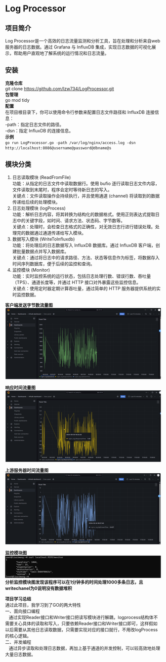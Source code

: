 # Log Processor
## 项目简介
Log Processor是一个高效的日志流量监测和分析工具，旨在处理和分析来自web服务器的日志数据。通过 Grafana 与 InfluxDB 集成，实现日志数据的可视化展示，帮助用户直观地了解系统的运行情况和日志流量。

## 安装
**克隆仓库**<br>
git clone https://github.com/lzw734/LogProcessor.git<br>
**包管理**<br>
go mod tidy<br>
**配置**<br>
在项目根目录下，你可以使用命令行参数来配置日志文件路径和 InfluxDB 连接信息：<br>
-path：指定日志文件的路径。<br>
-dsn：指定 InfluxDB 的连接信息。<br>
**示例**<br>
    ```
  go run LogProcessor.go -path /var/log/nginx/access.log -dsn http://localhost:8086@username@password@dbname@s
    ```

## 模块分类
1. 日志读取模块 (ReadFromFile)<br>
功能：从指定的日志文件中读取数据行。使用 bufio 逐行读取日志文件内容，文件读取到末尾时，程序会定时等待新日志的写入。<br>
关键点：文件读取操作会持续执行，并且使用通道 (channel) 将读取到的数据传递给后续的处理模块。
2. 日志处理模块 (logProcess)<br>
功能：解析日志内容，将其转换为结构化的数据格式。使用正则表达式提取日志中的关键字段，如时间、请求方法、状态码、字节数等。<br>
关键点：处理时，会检查日志格式的正确性，对无效日志行进行错误处理。处理完的数据通过通道传递给写入模块。<br>
3. 数据写入模块 (WriteToInfluxdb)<br>
功能：将处理后的日志数据写入 InfluxDB 数据库。通过 InfluxDB 客户端，创建批量数据点并写入数据库。<br>
关键点：通过将日志中的请求路径、方法、状态等信息作为标签，将数据存入时间序列数据库，便于后续的监控和查询。<br>
4. 监控模块 (Monitor)<br>
功能：实时监控系统的运行状态，包括日志处理行数、错误行数、吞吐量（TPS）、通道长度等，并通过 HTTP 接口对外暴露这些监控信息。<br>
关键点：使用定时器定期计算吞吐量，通过简单的 HTTP 服务器提供系统的实时监控数据。<br>

**客户端发送字节数流量图**
![alt text](<屏幕截图 2024-09-04 170704.png>)

**响应时间流量图**
![!\[alt text\](<屏幕截图 2024-09-04 170736.png>)](<屏幕截图 2024-09-04 170736_compressed.png>)

**上游服务器时间流量图**
![!\[alt text\](<屏幕截图 2024-09-04 170757.png>)](<屏幕截图 2024-09-04 170757_compressed.png>)

**监控模块图**
![!\[alt text\](<屏幕截图 2024-09-04 202657.png>)](<屏幕截图 2024-09-04 202657_compressed.png>)
**分析监控模块图发现该程序可以在1分钟多的时间处理1000多条日志，且writechanel为0说明没有数据堆积**

**项目学习总结**  
通过此项目，我学习到了GO的两大特性  
一、面向接口编程  
&nbsp;&nbsp;&nbsp;通过实现Reader接口和Writer接口把读写模块进行解耦，logprocess结构体不需要关心具体的读取和写入，只要依赖Reader接口和Writer接口即可，这样假如以后需要从其他日志读取数据，只需要实现对应的接口就行，不用改logProcess的核心逻辑。  
二、并发编程  
&nbsp;&nbsp;&nbsp;通过异步读取和处理日志数据，再加上基于通道的并发控制，可以较高效地处理大量日志数据。



